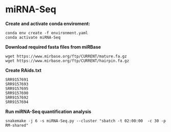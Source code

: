 # miRNA-Seq

**Create and activate conda enviroment:**
```
conda env create -f environment.yaml
conda activate miRNA-Seq
```

**Download required fasta files from miRBase**
```
wget https://www.mirbase.org/ftp/CURRENT/mature.fa.gz
wget https://www.mirbase.org/ftp/CURRENT/hairpin.fa.gz
```

**Create RAids.txt**
```
SRR9157691
SRR9157693
SRR9157695
SRR9157690
SRR9157692
SRR9157694
```


**Run miRNA-Seq quantification analysis**
```
snakemake -j 6 -s miRNA-Seq.py --cluster "sbatch -t 02:00:00  -c 30 -p RM-shared"
```

